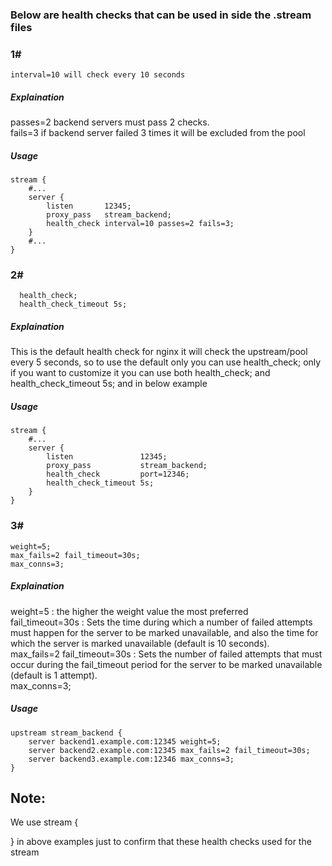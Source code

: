  ### Below are health checks that can be used in side the .stream files
 
 ### 1#
 ```interval=10 will check every 10 seconds```
 ##### Explaination
 passes=2 backend servers must pass 2 checks.<br />
 fails=3 if backend server failed 3 times it will be excluded from the pool
 ##### Usage
```
stream {  
    #...  
    server {  
        listen       12345;  
        proxy_pass   stream_backend;  
        health_check interval=10 passes=2 fails=3;  
    }  
    #...  
}  
```

 ### 2#
 ```        
   health_check;  
   health_check_timeout 5s;  
 ```
 ##### Explaination
This is the default health check for nginx it will check the upstream/pool every 5 seconds, so to use the default only you can use   health_check;   only if you want to customize it you can use both   health_check;   and   health_check_timeout 5s;   and in below example
 ##### Usage
```
stream {  
    #...  
    server {  
        listen               12345;  
        proxy_pass           stream_backend;  
        health_check         port=12346;  
        health_check_timeout 5s;  
    }  
}  
```

### 3#
 ```        
weight=5;
max_fails=2 fail_timeout=30s; 
max_conns=3;  
 ```
 ##### Explaination
weight=5 : the higher the weight value the most preferred <br />
fail_timeout=30s : Sets the time during which a number of failed attempts must happen for the server to be marked unavailable, and also the time for which the server is marked unavailable (default is 10 seconds). <br />
max_fails=2 fail_timeout=30s : Sets the number of failed attempts that must occur during the fail_timeout period for the server to be marked unavailable (default is 1 attempt). <br />
max_conns=3; 
##### Usage
```
upstream stream_backend {  
    server backend1.example.com:12345 weight=5;  
    server backend2.example.com:12345 max_fails=2 fail_timeout=30s;  
    server backend3.example.com:12346 max_conns=3;  
}  
```

## Note:
We use stream { 

}
in above examples just to confirm that these health checks used for the stream

